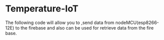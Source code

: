 # Temperature-IoT
The following code will allow you to ,send data from nodeMCU(esp8266-12E) to the firebase and also can be used for retrieve data from the fire base.
